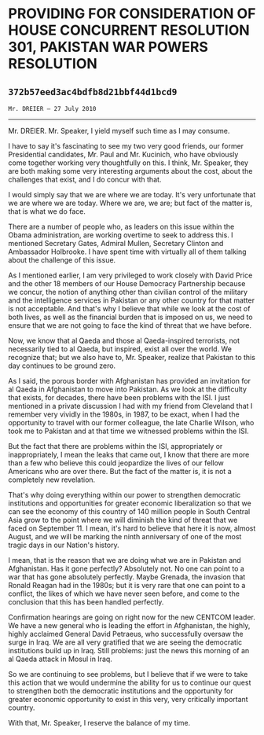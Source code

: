 # PROVIDING FOR CONSIDERATION OF HOUSE CONCURRENT RESOLUTION 301,  PAKISTAN WAR POWERS RESOLUTION
## `372b57eed3ac4bdfb8d21bbf44d1bcd9`
`Mr. DREIER — 27 July 2010`

---


Mr. DREIER. Mr. Speaker, I yield myself such time as I may consume.

I have to say it's fascinating to see my two very good friends, our 
former Presidential candidates, Mr. Paul and Mr. Kucinich, who have 
obviously come together working very thoughtfully on this. I think, Mr. 
Speaker, they are both making some very interesting arguments about the 
cost, about the challenges that exist, and I do concur with that.

I would simply say that we are where we are today. It's very 
unfortunate that we are where we are today. Where we are, we are; but 
fact of the matter is, that is what we do face.

There are a number of people who, as leaders on this issue within the 
Obama administration, are working overtime to seek to address this. I 
mentioned Secretary Gates, Admiral Mullen, Secretary Clinton and 
Ambassador Holbrooke. I have spent time with virtually all of them 
talking about the challenge of this issue.

As I mentioned earlier, I am very privileged to work closely with 
David Price and the other 18 members of our House Democracy Partnership 
because we concur, the notion of anything other than civilian control 
of the military and the intelligence services in Pakistan or any other 
country for that matter is not acceptable. And that's why I believe 
that while we look at the cost of both lives, as well as the financial 
burden that is imposed on us, we need to ensure that we are not going 
to face the kind of threat that we have before.

Now, we know that al Qaeda and those al Qaeda-inspired terrorists, 
not necessarily tied to al Qaeda, but inspired, exist all over the 
world. We recognize that; but we also have to, Mr. Speaker, realize 
that Pakistan to this day continues to be ground zero.

As I said, the porous border with Afghanistan has provided an 
invitation for al Qaeda in Afghanistan to move into Pakistan. As we 
look at the difficulty that exists, for decades, there have been 
problems with the ISI. I just mentioned in a private discussion I had 
with my friend from Cleveland that I remember very vividly in the 
1980s, in 1987, to be exact, when I had the opportunity to travel with 
our former colleague, the late Charlie Wilson, who took me to Pakistan 
and at that time we witnessed problems within the ISI.

But the fact that there are problems within the ISI, appropriately or 
inappropriately, I mean the leaks that came out, I know that there are 
more than a few who believe this could jeopardize the lives of our 
fellow Americans who are over there. But the fact of the matter is, it 
is not a completely new revelation.

That's why doing everything within our power to strengthen democratic 
institutions and opportunities for greater economic liberalization so 
that we can see the economy of this country of 140 million people in 
South Central Asia grow to the point where we will diminish the kind of 
threat that we faced on September 11. I mean, it's hard to believe that 
here it is now, almost August, and we will be marking the ninth 
anniversary of one of the most tragic days in our Nation's history.

I mean, that is the reason that we are doing what we are in Pakistan 
and Afghanistan. Has it gone perfectly? Absolutely not. No one can 
point to a war that has gone absolutely perfectly. Maybe Grenada, the 
invasion that Ronald Reagan had in the 1980s; but it is very rare that 
one can point to a conflict, the likes of which we have never seen 
before, and come to the conclusion that this has been handled 
perfectly.

Confirmation hearings are going on right now for the new CENTCOM 
leader. We have a new general who is leading the effort in Afghanistan, 
the highly, highly acclaimed General David Petraeus, who successfully 
oversaw the surge in Iraq. We are all very gratified that we are seeing 
the democratic institutions build up in Iraq. Still problems: just the 
news this morning of an al Qaeda attack in Mosul in Iraq.

So we are continuing to see problems, but I believe that if we were 
to take this action that we would undermine the ability for us to 
continue our quest to strengthen both the democratic institutions and 
the opportunity for greater economic opportunity to exist in this very, 
very critically important country.

With that, Mr. Speaker, I reserve the balance of my time.